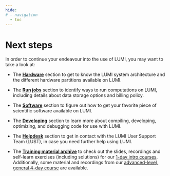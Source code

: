```yaml
---
hide:
# - navigation
  - toc
---
```


[running-jobs]: ../runjobs/index.md
[Hardware]: ../hardware/index.md
[helpdesk]: ../helpdesk/index.md
[software]: ../software/index.md
[development]: ../development/index.md


# Next steps



<!-- Great! Reaching this page hopefully means that you can now log in to LUMI environment and know your way around with moving data to/from LUMI. 


-->

<!-- This page helps you to start navigating the different sections in this documentation with listing some key points in each topic: -->

<!-- Great! Now you are ready to start learning about the LUMI environment and how to work in it. On this page are given short descriptions of each menu topic of this documentation. -->

In order to continue your endeavour into the use of LUMI, you may want to take a look at:

- The [**Hardware**][Hardware] section to get to know the LUMI system architecture and the different hardware partitions available on LUMI.

- The [**Run jobs**][running-jobs] section to identify ways to run computations on LUMI, including details about data storage options and billing policy.

- The [**Software**][software] section to figure out how to get your favorite piece of scientific software available on LUMI.

- The [**Developing**][development] section to learn more about compiling, developing, optimizing, and debugging code for use with LUMI.

- The [**Helpdesk**][helpdesk] section to get in contact with the LUMI User Support Team (LUST), in case you need further help using LUMI.

- The [**Training material archive**](https://lumi-supercomputer.github.io/LUMI-training-materials/) to check out the slides, recordings and self-learn exercises (including solutions) for our [1-day intro courses](https://lumi-supercomputer.github.io/LUMI-training-materials/intro-latest). Additionally, some material and recordings from our [advanced-level, general 4-day course](https://lumi-supercomputer.github.io/LUMI-training-materials/comprehensive-latest) are available.

<!-- - How to [get help][helpdesk] with using LUMI -->

<!-- - [Learn about the LUMI user support team][LUST] and what we give support for
- See the most requently asked questions about connecting to LUMI and using the LUMI comuting environment from our [tech support FAQ][tFAQ]
- Learn about [training courses and material][training] about LUMI
- Keep updated about [service breaks][service-breaks] -->


</br>



